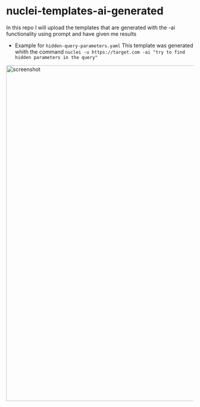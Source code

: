 # nuclei-templates-ai-generated
In this repo I will upload the templates that are generated with the -ai functionality using prompt and have given me results

- Example for `hidden-query-parameters.yaml`
This template was generated whith the command `nuclei -u https://target.com -ai "try to find hidden parameters in the query"`
<img width="900" alt="screenshot" src="https://github.com/user-attachments/assets/1506fad3-38d7-433a-9abc-d89b5d7127ba" />
